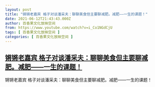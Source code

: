 ```yaml
---
layout: post
title: "锵锵老嘉宾 格子对谈潘采夫：聊聊美食但主要聊减肥。减肥——一生的课题！"
date: 2021-06-12T21:43:43.000Z
author: 百香果文化放映空间
from: https://www.youtube.com/watch?v=i_Co1NGdCjU
tags: [ 百香果文化放映空间 ]
categories: [ 百香果文化放映空间 ]
---
```

<!--1623534223000-->
[锵锵老嘉宾 格子对谈潘采夫：聊聊美食但主要聊减肥。减肥——一生的课题！](https://www.youtube.com/watch?v=i_Co1NGdCjU)
------

<div>
锵锵老嘉宾 格子对谈潘采夫：聊聊美食但主要聊减肥。减肥——一生的课题！
</div>
